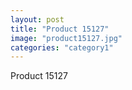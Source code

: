 ```yaml
---
layout: post
title: "Product 15127"
image: "product15127.jpg"
categories: "category1"
---
```

Product 15127
